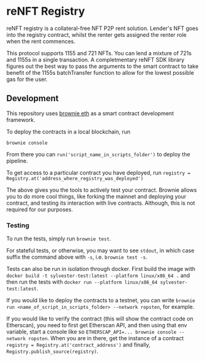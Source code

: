 # reNFT Registry

reNFT registry is a collateral-free NFT P2P rent solution. Lender's NFT goes into the registry contract, whilst the renter gets assigned the renter role when the rent commences.

This protocol supports 1155 and 721 NFTs. You can lend a mixture of 721s and 1155s in a single transaction. A completmentary reNFT SDK library figures out the best way to pass the arguments to the smart contract to take benefit of the 1155s batchTransfer function to allow for the lowest possible gas for the user.

## Development

This repository uses [brownie eth](https://eth-brownie.readthedocs.io/en/stable/) as a smart contract development framework.

To deploy the contracts in a local blockchain, run

`brownie console`

From there you can `run('script_name_in_scripts_folder')` to deploy the pipeline.

To get access to a particular contract you have deployed, run `registry = Registry.at('address_where_registry_was_deployed')`

The above gives you the tools to actively test your contract. Brownie allows you to do more cool things, like forking the mainnet and deploying your contract, and testing its interaction with live contracts. Although, this is not required for our purposes.

### Testing

To run the tests, simply run `brownie test`.

For stateful tests, or otherwise, you may want to see `stdout`, in which case suffix the command above with `-s`, i.e. `brownie test -s`.

Tests can also be run in isolation through docker. First build the image with `docker build -t sylvester-test:latest --platform linux/x86_64 .` and then run the tests with `docker run --platform linux/x86_64 sylvester-test:latest`.

If you would like to deploy the contracts to a testnet, you can write `brownie run <name_of_script_in_scripts_folder> --network ropsten`, for example.

If you would like to verify the contract (this will show the contract code on Etherscan), you need to first get Etherscan API, and then using that env variable, start a console like so `ETHERSCAP_API=... brownie console --network ropsten`. When you are in there, get the instance of a contract `registry = Registry.at('contract_address')` and finally, `Registry.publish_source(registry)`.
